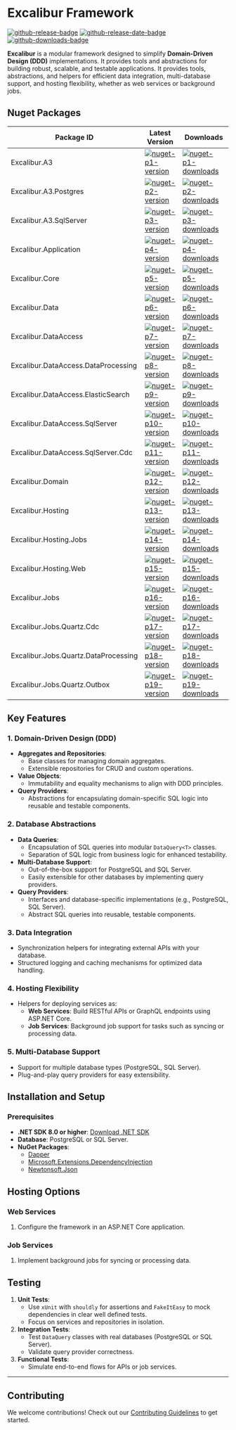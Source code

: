 # Excalibur Framework
<!-- badges -->
[![github-release-badge]][github-release]
[![github-release-date-badge]][github-release-date]
[![github-downloads-badge]][github-downloads]
<!-- badges -->

**Excalibur** is a modular framework designed to simplify **Domain-Driven Design (DDD)** implementations. It provides tools and abstractions for building robust, scalable, and testable applications. It provides tools, abstractions, and helpers for efficient data integration, multi-database support, and hosting flexibility, whether as web services or background jobs.

## Nuget Packages

<!-- nuget packages -->
| Package ID                           | Latest Version                    | Downloads                           |
| ------------------------------------ | --------------------------------- | ----------------------------------- |
| Excalibur.A3                         | [![nuget-p1-version]][nuget-p1]   | [![nuget-p1-downloads]][nuget-p1]   |
| Excalibur.A3.Postgres                | [![nuget-p2-version]][nuget-p2]   | [![nuget-p2-downloads]][nuget-p2]   |
| Excalibur.A3.SqlServer               | [![nuget-p3-version]][nuget-p3]   | [![nuget-p3-downloads]][nuget-p3]   |
| Excalibur.Application                | [![nuget-p4-version]][nuget-p4]   | [![nuget-p4-downloads]][nuget-p4]   |
| Excalibur.Core                       | [![nuget-p5-version]][nuget-p5]   | [![nuget-p5-downloads]][nuget-p5]   |
| Excalibur.Data                       | [![nuget-p6-version]][nuget-p6]   | [![nuget-p6-downloads]][nuget-p6]   |
| Excalibur.DataAccess                 | [![nuget-p7-version]][nuget-p7]   | [![nuget-p7-downloads]][nuget-p7]   |
| Excalibur.DataAccess.DataProcessing  | [![nuget-p8-version]][nuget-p8]   | [![nuget-p8-downloads]][nuget-p8]   |
| Excalibur.DataAccess.ElasticSearch   | [![nuget-p9-version]][nuget-p9]   | [![nuget-p9-downloads]][nuget-p9]   |
| Excalibur.DataAccess.SqlServer       | [![nuget-p10-version]][nuget-p10] | [![nuget-p10-downloads]][nuget-p10] |
| Excalibur.DataAccess.SqlServer.Cdc   | [![nuget-p11-version]][nuget-p11] | [![nuget-p11-downloads]][nuget-p11] |
| Excalibur.Domain                     | [![nuget-p12-version]][nuget-p12] | [![nuget-p12-downloads]][nuget-p12] |
| Excalibur.Hosting                    | [![nuget-p13-version]][nuget-p13] | [![nuget-p13-downloads]][nuget-p13] |
| Excalibur.Hosting.Jobs               | [![nuget-p14-version]][nuget-p14] | [![nuget-p14-downloads]][nuget-p14] |
| Excalibur.Hosting.Web                | [![nuget-p15-version]][nuget-p15] | [![nuget-p15-downloads]][nuget-p15] |
| Excalibur.Jobs                       | [![nuget-p16-version]][nuget-p16] | [![nuget-p16-downloads]][nuget-p16] |
| Excalibur.Jobs.Quartz.Cdc            | [![nuget-p17-version]][nuget-p17] | [![nuget-p17-downloads]][nuget-p17] |
| Excalibur.Jobs.Quartz.DataProcessing | [![nuget-p18-version]][nuget-p18] | [![nuget-p18-downloads]][nuget-p18] |
| Excalibur.Jobs.Quartz.Outbox         | [![nuget-p19-version]][nuget-p19] | [![nuget-p19-downloads]][nuget-p19] |
<!-- nuget packages -->

## Key Features

### 1. Domain-Driven Design (DDD)

- **Aggregates and Repositories**:
  - Base classes for managing domain aggregates.
  - Extensible repositories for CRUD and custom operations.
- **Value Objects**:
  - Immutability and equality mechanisms to align with DDD principles.
- **Query Providers**:
  - Abstractions for encapsulating domain-specific SQL logic into reusable and testable components.

### 2. Database Abstractions

- **Data Queries**:
  - Encapsulation of SQL queries into modular `DataQuery<T>` classes.
  - Separation of SQL logic from business logic for enhanced testability.
- **Multi-Database Support**:
  - Out-of-the-box support for PostgreSQL and SQL Server.
  - Easily extensible for other databases by implementing query providers.
- **Query Providers**:
  - Interfaces and database-specific implementations (e.g., PostgreSQL, SQL Server).
  - Abstract SQL queries into reusable, testable components.

### 3. Data Integration

- Synchronization helpers for integrating external APIs with your database.
- Structured logging and caching mechanisms for optimized data handling.

### 4. Hosting Flexibility

- Helpers for deploying services as:
  - **Web Services**: Build RESTful APIs or GraphQL endpoints using ASP.NET Core.
  - **Job Services**: Background job support for tasks such as syncing or processing data.

### 5. Multi-Database Support

- Support for multiple database types (PostgreSQL, SQL Server).
- Plug-and-play query providers for easy extensibility.

## Installation and Setup

### Prerequisites

- **.NET SDK 8.0 or higher**: [Download .NET SDK](https://dotnet.microsoft.com/download)
- **Database**: PostgreSQL or SQL Server.
- **NuGet Packages**:
  - [Dapper](https://www.nuget.org/packages/Dapper)
  - [Microsoft.Extensions.DependencyInjection](https://www.nuget.org/packages/Microsoft.Extensions.DependencyInjection)
  - [Newtonsoft.Json](https://www.nuget.org/packages/Newtonsoft.Json)

## Hosting Options

### Web Services

1. Configure the framework in an ASP.NET Core application.

### Job Services

1. Implement background jobs for syncing or processing data.

## Testing

   1. **Unit Tests**:
      - Use `xUnit` with `shouldly` for assertions and `FakeItEasy` to mock dependencies in clear well defined tests.
      - Focus on services and repositories in isolation.
   2. **Integration Tests**:
      - Test `DataQuery` classes with real databases (PostgreSQL or SQL Server).
      - Validate query provider correctness.
   3. **Functional Tests**:
      - Simulate end-to-end flows for APIs or job services.

------

## Contributing

We welcome contributions! Check out our [Contributing Guidelines](CONTRIBUTING.md) to get started.

<!-- references -->
[github-release]: https://github.com/TrigintaFaces/Excalibur/releases/latest
[github-release-badge]: https://img.shields.io/github/v/release/TrigintaFaces/Excalibur?color=brightgreen&logo=github&style=flat-square "Latest Release"

[github-release-date]: https://github.com/TrigintaFaces/Excalibur/releases/latest
[github-release-date-badge]: https://img.shields.io/github/release-date/TrigintaFaces/Excalibur?style=flat-square "Release Date"

[github-downloads]: https://github.com/TrigintaFaces/Excalibur/releases/latest
[github-downloads-badge]: https://img.shields.io/github/downloads/TrigintaFaces/Excalibur/latest/total?logo=github&style=flat-square "Downloads"

[nuget-p1]: https://www.nuget.org/packages/Excalibur.A3/
[nuget-p1-version]: https://img.shields.io/nuget/v/Excalibur.A3.svg?logo=nuget&style=flat-square "NuGet Version"
[nuget-p1-downloads]: https://img.shields.io/nuget/dt/Excalibur.A3.svg?logo=nuget&style=flat-square "NuGet Downloads"

[nuget-p2]: https://www.nuget.org/packages/Excalibur.A3.Postgres/
[nuget-p2-version]: https://img.shields.io/nuget/v/Excalibur.A3.Postgres.svg?logo=nuget&style=flat-square "NuGet Version"
[nuget-p2-downloads]: https://img.shields.io/nuget/dt/Excalibur.A3.Postgres.svg?logo=nuget&style=flat-square "NuGet Downloads"

[nuget-p3]: https://www.nuget.org/packages/Excalibur.A3.SqlServer/
[nuget-p3-version]: https://img.shields.io/nuget/v/Excalibur.A3.SqlServer.svg?logo=nuget&style=flat-square "NuGet Version"
[nuget-p3-downloads]: https://img.shields.io/nuget/dt/Excalibur.A3.SqlServer.svg?logo=nuget&style=flat-square "NuGet Downloads"

[nuget-p4]: https://www.nuget.org/packages/Excalibur.Application/
[nuget-p4-version]: https://img.shields.io/nuget/v/Excalibur.Application.svg?logo=nuget&style=flat-square "NuGet Version"
[nuget-p4-downloads]: https://img.shields.io/nuget/dt/Excalibur.Application.svg?logo=nuget&style=flat-square "NuGet Downloads"

[nuget-p5]: https://www.nuget.org/packages/Excalibur.Core/
[nuget-p5-version]: https://img.shields.io/nuget/v/Excalibur.Core.svg?logo=nuget&style=flat-square "NuGet Version"
[nuget-p5-downloads]: https://img.shields.io/nuget/dt/Excalibur.Core.svg?logo=nuget&style=flat-square "NuGet Downloads"

[nuget-p6]: https://www.nuget.org/packages/Excalibur.Data/
[nuget-p6-version]: https://img.shields.io/nuget/v/Excalibur.Data.svg?logo=nuget&style=flat-square "NuGet Version"
[nuget-p6-downloads]: https://img.shields.io/nuget/dt/Excalibur.Data.svg?logo=nuget&style=flat-square "NuGet Downloads"

[nuget-p7]: https://www.nuget.org/packages/Excalibur.DataAccess/
[nuget-p7-version]: https://img.shields.io/nuget/v/Excalibur.DataAccess.svg?logo=nuget&style=flat-square "NuGet Version"
[nuget-p7-downloads]: https://img.shields.io/nuget/dt/Excalibur.DataAccess.svg?logo=nuget&style=flat-square "NuGet Downloads"

[nuget-p8]: https://www.nuget.org/packages/Excalibur.DataAccess.DataProcessing/
[nuget-p8-version]: https://img.shields.io/nuget/v/Excalibur.DataAccess.DataProcessing.svg?logo=nuget&style=flat-square "NuGet Version"
[nuget-p8-downloads]: https://img.shields.io/nuget/dt/Excalibur.DataAccess.DataProcessing.svg?logo=nuget&style=flat-square "NuGet Downloads"

[nuget-p9]: https://www.nuget.org/packages/Excalibur.DataAccess.ElasticSearch/
[nuget-p9-version]: https://img.shields.io/nuget/v/Excalibur.DataAccess.ElasticSearch.svg?logo=nuget&style=flat-square "NuGet Version"
[nuget-p9-downloads]: https://img.shields.io/nuget/dt/Excalibur.DataAccess.ElasticSearch.svg?logo=nuget&style=flat-square "NuGet Downloads"

[nuget-p10]: https://www.nuget.org/packages/Excalibur.DataAccess.SqlServer/
[nuget-p10-version]: https://img.shields.io/nuget/v/Excalibur.DataAccess.SqlServer.svg?logo=nuget&style=flat-square "NuGet Version"
[nuget-p10-downloads]: https://img.shields.io/nuget/dt/Excalibur.DataAccess.SqlServer.svg?logo=nuget&style=flat-square "NuGet Downloads"

[nuget-p11]: https://www.nuget.org/packages/Excalibur.DataAccess.SqlServer.Cdc/
[nuget-p11-version]: https://img.shields.io/nuget/v/Excalibur.DataAccess.SqlServer.Cdc.svg?logo=nuget&style=flat-square "NuGet Version"
[nuget-p11-downloads]: https://img.shields.io/nuget/dt/Excalibur.DataAccess.SqlServer.Cdc.svg?logo=nuget&style=flat-square "NuGet Downloads"

[nuget-p12]: https://www.nuget.org/packages/Excalibur.Domain/
[nuget-p12-version]: https://img.shields.io/nuget/v/Excalibur.Domain.svg?logo=nuget&style=flat-square "NuGet Version"
[nuget-p12-downloads]: https://img.shields.io/nuget/dt/Excalibur.Domain.svg?logo=nuget&style=flat-square "NuGet Downloads"

[nuget-p13]: https://www.nuget.org/packages/Excalibur.Hosting/
[nuget-p13-version]: https://img.shields.io/nuget/v/Excalibur.Hosting.svg?logo=nuget&style=flat-square "NuGet Version"
[nuget-p13-downloads]: https://img.shields.io/nuget/dt/Excalibur.Hosting.svg?logo=nuget&style=flat-square "NuGet Downloads"

[nuget-p14]: https://www.nuget.org/packages/Excalibur.Hosting.Jobs/
[nuget-p14-version]: https://img.shields.io/nuget/v/Excalibur.Hosting.Jobs.svg?logo=nuget&style=flat-square "NuGet Version"
[nuget-p14-downloads]: https://img.shields.io/nuget/dt/Excalibur.Hosting.Jobs.svg?logo=nuget&style=flat-square "NuGet Downloads"

[nuget-p15]: https://www.nuget.org/packages/Excalibur.Hosting.Web/
[nuget-p15-version]: https://img.shields.io/nuget/v/Excalibur.Hosting.Web.svg?logo=nuget&style=flat-square "NuGet Version"
[nuget-p15-downloads]: https://img.shields.io/nuget/dt/Excalibur.Hosting.Web.svg?logo=nuget&style=flat-square "NuGet Downloads"

[nuget-p16]: https://www.nuget.org/packages/Excalibur.Jobs/
[nuget-p16-version]: https://img.shields.io/nuget/v/Excalibur.Jobs.svg?logo=nuget&style=flat-square "NuGet Version"
[nuget-p16-downloads]: https://img.shields.io/nuget/dt/Excalibur.Jobs.svg?logo=nuget&style=flat-square "NuGet Downloads"

[nuget-p17]: https://www.nuget.org/packages/Excalibur.Jobs.Quartz.Cdc/
[nuget-p17-version]: https://img.shields.io/nuget/v/Excalibur.Jobs.Quartz.Cdc.svg?logo=nuget&style=flat-square "NuGet Version"
[nuget-p17-downloads]: https://img.shields.io/nuget/dt/Excalibur.Jobs.Quartz.Cdc.svg?logo=nuget&style=flat-square "NuGet Downloads"

[nuget-p18]: https://www.nuget.org/packages/Excalibur.Jobs.Quartz.DataProcessing/
[nuget-p18-version]: https://img.shields.io/nuget/v/Excalibur.Jobs.Quartz.DataProcessing.svg?logo=nuget&style=flat-square "NuGet Version"
[nuget-p18-downloads]: https://img.shields.io/nuget/dt/Excalibur.Jobs.Quartz.DataProcessing.svg?logo=nuget&style=flat-square "NuGet Downloads"

[nuget-p19]: https://www.nuget.org/packages/Excalibur.Jobs.Quartz.Outbox/
[nuget-p19-version]: https://img.shields.io/nuget/v/Excalibur.Jobs.Quartz.Outbox.svg?logo=nuget&style=flat-square "NuGet Version"
[nuget-p19-downloads]: https://img.shields.io/nuget/dt/Excalibur.Jobs.Quartz.Outbox.svg?logo=nuget&style=flat-square "NuGet Downloads"
<!-- references -->
